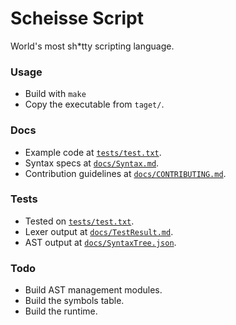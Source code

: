 # Scheisse Script
World's most sh*tty scripting language.

### Usage
- Build with `make`
- Copy the executable from `taget/`.

### Docs
- Example code at [`tests/test.txt`](tests/test.txt).
- Syntax specs at [`docs/Syntax.md`](docs/Syntax.md).
- Contribution guidelines at [`docs/CONTRIBUTING.md`](docs/CONTRIBUTING.md).

### Tests
- Tested on [`tests/test.txt`](tests/test.txt).
- Lexer output at [`docs/TestResult.md`](docs/TestResult.md).
- AST output at [`docs/SyntaxTree.json`](docs/SyntaxTree.json).

### Todo
- Build AST management modules.
- Build the symbols table.
- Build the runtime.
